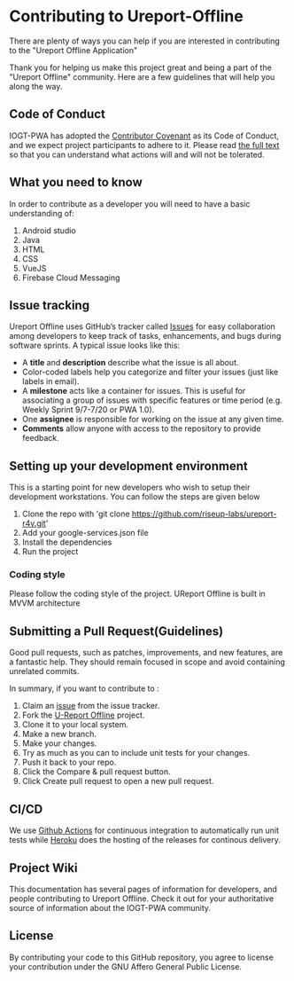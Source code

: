 # Contributing to Ureport-Offline


There are plenty of ways you can help if you are interested in contributing to the "Ureport Offline Application"  

Thank you for helping us make this project great and being a part of the "Ureport Offline" community. Here are a few guidelines that will help you along the way.

## Code of Conduct

IOGT-PWA has adopted the [Contributor Covenant](https://www.contributor-covenant.org/) as its Code of Conduct, and we expect project participants to adhere to it.
Please read [the full text](/CODE_OF_CONDUCT.md) so that you can understand what actions will and will not be tolerated.

## What you need to know

In order to contribute as a developer you will need to have a basic understanding of:

1. Android studio
2. Java
3. HTML
4. CSS
5. VueJS
6. Firebase Cloud Messaging

## Issue tracking

Ureport Offline uses GitHub’s tracker called [Issues](https://github.com/riseup-labs/ureport-r4v/issues) for easy collaboration among developers to keep track of tasks, enhancements, and bugs during software sprints. A typical issue looks like this:
* A **title** and **description** describe what the issue is all about.
* Color-coded labels help you categorize and filter your issues (just like labels in email).
* A **milestone** acts like a container for issues. This is useful for associating a group of issues with specific features or time period (e.g. Weekly Sprint 9/7-7/20 or PWA 1.0). 
* One **assignee** is responsible for working on the issue at any given time.
* **Comments** allow anyone with access to the repository to provide feedback.

## Setting up your development environment
This is a starting point for new developers who wish to setup their development workstations. You can follow the steps are given below

1. Clone the repo with 'git clone https://github.com/riseup-labs/ureport-r4v.git'
2. Add your google-services.json file
3. Install the dependencies
4. Run the project

### Coding style

Please follow the coding style of the project.
UReport Offline is built in MVVM architecture

## Submitting a Pull Request(Guidelines)

Good pull requests, such as patches, improvements, and new features, are a fantastic help. They should remain focused in scope and avoid containing unrelated commits.

In summary, if you want to contribute to :
1. Claim an [issue](https://github.com/riseup-labs/ureport-r4v/issues) from the issue tracker.
2. Fork the [U-Report Offline](https://github.com/riseup-labs/ureport-r4v.git) project.
3. Clone it to your local system.
4. Make a new branch.
5. Make your changes.
6. Try as much as you can to include unit tests for your changes. 
7. Push it back to your repo.
8. Click the Compare & pull request button.
9. Click Create pull request to open a new pull request.



## CI/CD
We use [Github Actions](https://github.com/features/actions) for continuous integration to automatically run unit tests while [Heroku](https://www.heroku.com/) does the hosting of the releases for continous delivery.

## Project Wiki
This documentation has several pages of information for developers, and people contributing to Ureport Offline. Check it out for your authoritative source of information about the IOGT-PWA community.

## License

By contributing your code to this GitHub repository, you agree to license your contribution under the GNU Affero General Public License.


